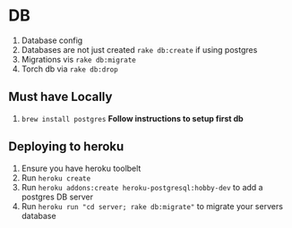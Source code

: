 # DB
  1. Database config
  2. Databases are not just created `rake db:create` if using postgres
  2. Migrations vis `rake db:migrate`
  3. Torch db via `rake db:drop`

## Must have Locally

1. `brew install postgres`
**Follow instructions to setup first db**

## Deploying to heroku

1. Ensure you have heroku toolbelt
2. Run `heroku create`
3. Run `heroku addons:create heroku-postgresql:hobby-dev` to add a postgres DB server
3. Run `heroku run "cd server; rake db:migrate"` to migrate your servers database
